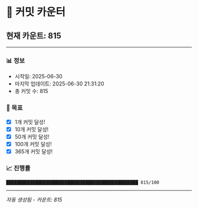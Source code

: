 # 🔢 커밋 카운터

## 현재 카운트: 815

---

### 📊 정보
- 시작일: 2025-06-30
- 마지막 업데이트: 2025-06-30 21:31:20
- 총 커밋 수: 815

### 🎯 목표
- [x] 1개 커밋 달성!
- [x] 10개 커밋 달성!
- [x] 50개 커밋 달성!
- [x] 100개 커밋 달성!
- [x] 365개 커밋 달성!

### 📈 진행률
```
██████████████████████████████████████████████████ 815/100
```

---
*자동 생성됨 - 카운트: 815*
